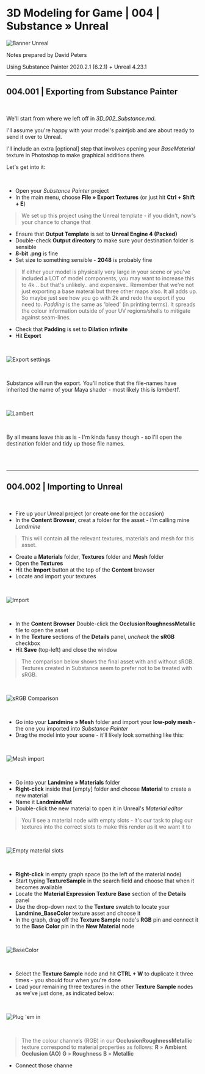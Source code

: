 # 3D Modeling for Game | 004 | Substance » Unreal

![Banner Unreal](https://user-images.githubusercontent.com/36719180/93731545-91e44d00-fc21-11ea-8de9-4594e1a276f8.png)


Notes prepared by David Peters

Using Substance Painter 2020.2.1 (6.2.1) + Unreal 4.23.1

---

## 004.001 | Exporting from Substance Painter

<br>

We'll start from where we left off in *3D_002_Substance.md*.

I'll assume you're happy with your model's paintjob and are about ready to send it over to Unreal.

I'll include an extra [optional] step that involves opening your *BaseMaterial* texture in Photoshop to make graphical additions there.

Let's get into it:

<br>

- Open your *Substance Painter* project
- In the main menu, choose **File » Export Textures** (or just hit **Ctrl + Shift + E**)
> We set up this project using the Unreal template - if you didn't, now's your chance to change that
- Ensure that **Output Template** is set to **Unreal Engine 4 (Packed)**
- Double-check **Output directory** to make sure your destination folder is sensible
- **8-bit .png** is fine
- Set size to something sensible - **2048** is probably fine
> If either your model is physically very large in your scene or you've included a LOT of model components, you may want to increase this to 4k .. but that's unlikely.. and expensive.. Remember that we're not just exporting a base materai but three other maps also. It all adds up. So maybe just see how you go with 2k and redo the export if you need to.
> *Padding* is the same as 'bleed' (in printing terms). It spreads the colour information outside of your UV regions/shells to mitigate against seam-lines.
- Check that **Padding** is set to **Dilation infinite**
- Hit **Export**

<br>

![Export settings](https://user-images.githubusercontent.com/36719180/93734536-b9411700-fc2d-11ea-808e-70088bbda8a1.png)

<br>

Substance will run the export. You'll notice that the file-names have inherited the name of your Maya shader - most likely this is *lambert1*.

<br>

![Lambert](https://user-images.githubusercontent.com/36719180/93734710-80557200-fc2e-11ea-818c-2e3fcdc822f1.png)

<br>

By all means leave this as is - I'm kinda fussy though - so I'll open the destination folder and tidy up those file names.

<br><br>

---

## 004.002 | Importing to Unreal

<br>

- Fire up your Unreal project (or create one for the occasion)
- In the **Content Browser**, creat a folder for the asset - I'm calling mine *Landmine*
> This will contain all the relevant textures, materials and mesh for this asset.
- Create a **Materials** folder, **Textures** folder and **Mesh** folder
- Open the **Textures**
- Hit the **Import** button at the top of the **Content** browser
- Locate and import your textures

<br>

![Import](https://user-images.githubusercontent.com/36719180/93734835-0376c800-fc2f-11ea-9cb1-07328d8c1cc9.png)

<br>

- In the **Content Browser** Double-click the **OcclusionRoughnessMetallic** file to open the asset
- In the **Texture** sections of the **Details** panel, *uncheck* the **sRGB** checkbox
- Hit **Save** (top-left) and close the window

> The comparison below shows the final asset with and without sRGB. Textures created in Substance seem to prefer not to be treated with sRGB.

<br>

![sRGB Comparison](https://user-images.githubusercontent.com/36719180/93735703-f14a5900-fc31-11ea-98b0-b6a0514a3e1a.png)

<br>

- Go into your **Landmine » Mesh** folder and import your **low-poly mesh** - the one you imported into *Substance Painter*
- Drag the model into your scene - it'll likely look something like this:

<br>

![Mesh import](https://user-images.githubusercontent.com/36719180/93735988-ec39d980-fc32-11ea-91c4-1ebbcc3e31b8.png)

<br>

- Go into your **Landmine » Materials** folder
- **Right-click** inside that [empty] folder and choose **Material** to create a new material
- Name it **LandmineMat**
- Double-click the new material to open it in Unreal's *Material editor*

> You'll see a material node with empty slots - it's our task to plug our textures into the correct slots to make this render as it we want it to

<br>

![Empty material slots](https://user-images.githubusercontent.com/36719180/93738003-c9122880-fc38-11ea-83db-d5847e52aab6.png)

<br>

- **Right-click** in empty graph space (to the left of the material node) 
- Start typing **TextureSample** in the search field and choose that when it becomes available
- Locate the **Material Expression Texture Base** section of the **Details** panel
- Use the drop-down next to the **Texture** swatch to locate your **Landmine_BaseColor** texture asset and choose it
- In the graph, drag off the **Texture Sample** node's **RGB** pin and connect it to the **Base Color** pin in the **New Material** node

<br>

![BaseColor](https://user-images.githubusercontent.com/36719180/93738658-6faaf900-fc3a-11ea-8f11-3aa067c8004c.png)

<br>

- Select the **Texture Sample** node and hit **CTRL + W** to duplicate it three times - you should four when you're done
- Load your remaining three textures in the other **Texture Sample** nodes as we've just done, as indicated below:

<br>

![Plug 'em in](https://user-images.githubusercontent.com/36719180/93739126-a3d2e980-fc3b-11ea-9ce7-1e5674d174b8.png)

<br>

> The the colour channels (RGB) in our **OcclusionRoughnessMetallic** texture correspond to material properties as follows:
> **R** » **Ambient Occlusion (AO)**
> **G** » **Roughness**
> **B** » **Metallic**

- Connect those channe







